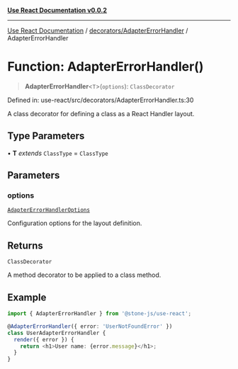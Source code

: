 [**Use React Documentation v0.0.2**](../../../README.md)

***

[Use React Documentation](../../../modules.md) / [decorators/AdapterErrorHandler](../README.md) / AdapterErrorHandler

# Function: AdapterErrorHandler()

> **AdapterErrorHandler**\<`T`\>(`options`): `ClassDecorator`

Defined in: use-react/src/decorators/AdapterErrorHandler.ts:30

A class decorator for defining a class as a React Handler layout.

## Type Parameters

• **T** *extends* `ClassType` = `ClassType`

## Parameters

### options

[`AdapterErrorHandlerOptions`](../interfaces/AdapterErrorHandlerOptions.md)

Configuration options for the layout definition.

## Returns

`ClassDecorator`

A method decorator to be applied to a class method.

## Example

```typescript
import { AdapterErrorHandler } from '@stone-js/use-react';

@AdapterErrorHandler({ error: 'UserNotFoundError' })
class UserAdapterErrorHandler {
  render({ error }) {
    return <h1>User name: {error.message}</h1>;
  }
}
```
